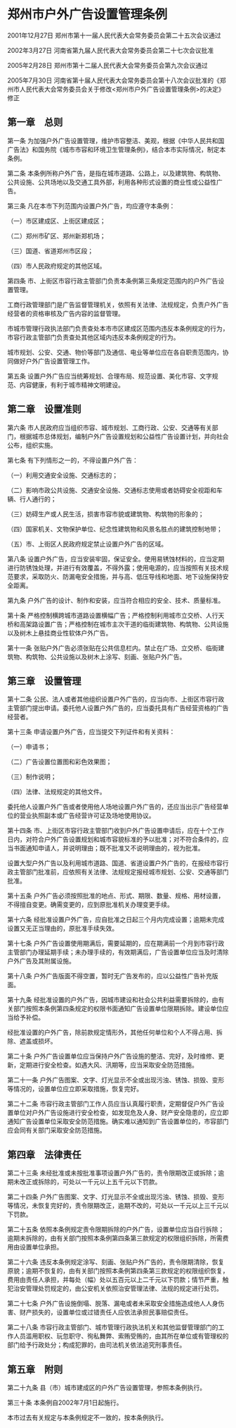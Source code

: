 # 郑州市户外广告设置管理条例

2001年12月27日 郑州市第十一届人民代表大会常务委员会第二十五次会议通过

2002年3月27日 河南省第九届人民代表大会常务委员会第二十七次会议批准

2005年2月28日 郑州市第十二届人民代表大会常务委员会第九次会议通过

2005年7月30日 河南省第十届人民代表大会常务委员会第十八次会议批准的《郑州市人民代表大会常务委员会关于修改<郑州市户外广告设置管理条例>的决定》修正



## 第一章　总则

第一条 为加强户外广告设置管理，维护市容整洁、美观，根据《中华人民共和国广告法》和国务院《城市市容和环境卫生管理条例》，结合本市实际情况，制定本条例。

第二条 本条例所称户外广告，是指在城市道路、公路上，以及建筑物、构筑物、公共设施、公共场地以及交通工具外部，利用各种形式设置的商业性或公益性广告。

第三条 凡在本市下列范围内设置户外广告，均应遵守本条例：

（一）市区建成区、上街区建成区；

（二）郑州市矿区、郑州新郑机场；

（三）国道、省道郑州市区段；

（四）市人民政府规定的其他区域。

第四条 市、上街区市容行政主管部门负责本条例第三条规定范围内的户外广告设置管理。

工商行政管理部门是广告监督管理机关，依照有关法律、法规规定，负责户外广告经营者的资格审核及广告内容的监督管理。

市城市管理行政执法部门负责查处本市市区建成区范围内违反本条例规定的行为，市容行政主管部门负责查处其他区域内违反本条例规定的行为。

城市规划、公安、交通、物价等部门及通信、电业等单位应在各自职责范围内，协同做好户外广告设置管理工作。

第五条 设置户外广告应当统筹规划、合理布局、规范设置、美化市容、文字规范、内容健康，有利于城市精神文明建设。

## 第二章　设置准则

第六条 市人民政府应当组织市容、城市规划、工商行政、公安、交通等有关部门，根据城市总体规划，编制户外广告设置规划和公益性广告设置计划，并向社会公布，组织实施。

第七条 有下列情形之一的，不得设置户外广告：

（一）利用交通安全设施、交通标志的；

（二）影响市政公共设施、交通安全设施、交通标志使用或者妨碍安全视距和车辆、行人通行的；

（三）妨碍生产或人民生活，损害市容市貌或建筑物、构筑物的形象的；

（四）国家机关、文物保护单位、纪念性建筑物和风景名胜点的建筑控制地带；

（五）市、上街区人民政府规定禁止设置户外广告的区域。

第八条 设置户外广告，应当安装牢固，保证安全。使用易锈蚀材料的，应当定期进行防锈蚀处理，并进行有效覆盖，不得外露；使用电源的，应当按照有关技术规范要求，采取防火、防漏电安全措施，并与高、低压导线和地面、地下设施保持安全距离。

第九条 户外广告的设计、制作和安装，应当符合相应的安全、技术、质量标准。

第十条 严格控制横跨城市道路设置横幅广告；严格控制利用城市立交桥、人行天桥和高架路设置广告；严格控制在城市主次干道的临街建筑物、构筑物、公共设施以及树木上悬挂商业性软体户外广告。

第十一条 张贴户外广告必须张贴在公共信息栏内。禁止在广场、立交桥、临街建筑物、构筑物、公共设施以及树木上涂写、刻画、张贴户外广告。

## 第三章　设置管理

第十二条 公民、法人或者其他组织设置户外广告的，应当向市、上街区市容行政主管部门提出申请。委托他人设置户外广告的，应当委托具有广告经营资格的广告经营者。

第十三条 申请设置户外广告，应当提交下列证件和有关资料：

（一）申请书；

（二）广告设置位置图和彩色效果图；

（三）制作说明；

（四）法律、法规规定的其他文件。

委托他人设置户外广告或者使用他人场地设置户外广告的，还应当出示广告经营单位的营业执照副本或广告经营许可证及场地使用协议。

第十四条 市、上街区市容行政主管部门收到户外广告设置申请后，应在十个工作日内，对符合户外广告设置规划和城市容貌标准的予以批准；对不符合条件的，应当书面通知申请人，并说明理由；既不批准又不说明理由的，视为批准。

设置大型户外广告以及利用城市道路、国道、省道设置户外广告的，在报经市容行政主管部门批准前，应依照有关法律、法规规定报经城市规划、公安、交通等部门批准。

第十五条 户外广告必须按照批准的地点、形式、期限、数量、规格、用材设置，不得擅自变更。确需变更的，应到原批准机关办理变更手续。

第十六条 经批准设置户外广告，应自批准之日起三个月内完成设置；逾期未完成设置又无正当理由的，原批准手续失效。

第十七条 户外广告设置使用期满后，需要延期的，应在期满前一个月到市容行政主管部门办理延期手续；未办理手续的，有效期满后，广告设置单位应当及时清除户外广告及其附属设施。

第十八条 户外广告版面不得空置，暂时无广告发布的，应以公益性广告补充版面。

第十九条 经批准设置的户外广告，因城市建设和社会公共利益需要拆除的，由有关部门按照本条例第四条规定的权限书面通知广告设置单位限期拆除。建设单位应当给予补偿。

经批准设置的户外广告，除前款规定情形外，其他任何单位和个人不得占用、拆除、遮盖或损坏。

第二十条 户外广告设置单位应当保持户外广告设施的整洁、完好，及时维修、更新，定期进行安全检查。如遇大风、汛期等，应当采取安全防范措施。

第二十一条 户外广告图案、文字、灯光显示不全或出现污浊、锈蚀、损毁、变形等情况的，设置单位应立即采取措施，恢复完好。

第二十二条 市容行政主管部门工作人员应当认真履行职责，定期督促户外广告设置单位对户外广告设施进行安全检查，如发现危及人身、财产安全隐患的，应立即通知广告设置单位采取安全防范措施。确实难以通知到广告设置单位的，市容部门应会同有关部门采取安全防范措施。

## 第四章　法律责任

第二十三条 未经批准或未按批准事项设置户外广告的，责令限期改正或拆除；逾期未改正或拆除的，可处以一千元以上五千元以下罚款。

第二十四条 户外广告图案、文字、灯光显示不全或出现污浊、锈蚀、损毁、变形等情况，未恢复完好的，责令限期改正，逾期不改的，可处以一千元以上三千元以下罚款。

第二十五条 依照本条例规定责令限期拆除的户外广告，设置单位应当自行拆除；逾期未拆除的，由有关部门按照本条例第四条第三款规定的权限组织拆除，所需费用由设置单位承担。

第二十六条 违反本条例规定涂写、刻画、张贴户外广告的，责令限期清除，恢复原貌；逾期不恢复的，由有关部门按照本条例第四条第三款规定的权限组织恢复，费用由责任人承担，并每处（幅）处以五百元以上二千元以下罚款；情节严重，触犯治安管理处罚规定的，由公安机关依照治安管理法律、法规的规定进行处罚。

第二十七条 户外广告设施倒塌、脱落、漏电或者未采取安全措施造成他人人身伤害、财产损失的，设置单位或过错责任人应依法承担民事赔偿责任。

第二十八条 市容行政主管部门、城市管理行政执法机关和其他监督管理部门的工作人员滥用职权、玩忽职守、徇私舞弊、索贿受贿的，由其所在单位或有管理权的部门给予行政处分；构成犯罪的，由司法机关依法追究刑事责任。

## 第五章　附则

第二十九条 县（市）城市建成区的户外广告设置管理，参照本条例执行。

第三十条 本条例自2002年7月1日起施行。

本市过去有关规定与本条例规定不一致的，按本条例执行。